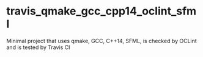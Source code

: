 # travis_qmake_gcc_cpp14_oclint_sfml
Minimal project that uses qmake, GCC, C++14, SFML, is checked by OCLint and is tested by Travis CI
